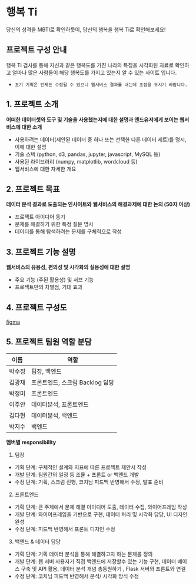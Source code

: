 # 행복 Ti

당신의 성격을 MBTI로 확인하듯이, 당신의 행복을 행복 Ti로 확인해보세요!

## 프로젝트 구성 안내

행복 Ti 검사를 통해 자신과 같은 행복도를 가진 나라의 특징을 시각화된 자료로 확인하고 얼마나 많은 사람들이 해당 행복도를 가지고 있는지 알 수 있는 사이트 입니다.

* `초기 기획은 언제든 수정될 수 있으니 웹서비스 결과를 내는데 초점을 두시기 바랍니다.`

## 1. 프로젝트 소개

**어떠한 데이터셋와 도구 및 기술을 사용했는지에 대한 설명과 엔드유저에게 보이는 웹서비스에 대한 소개**

  - 사용하려는 데이터(제안된 데이터 중 하나 또는 선택한 다른 데이터 세트)를 명시, 이에 대한 설명
  - 기술 스택 (python, d3, pandas, jupyter, javascript, MySQL 등)
  - 사용된 라이브러리 (numpy, matplotlib, wordcloud 등)
  - 웹서비스에 대한 자세한 개요

## 2. 프로젝트 목표

**데이터 분석 결과로 도출되는 인사이트와 웹서비스의 해결과제에 대한 논의 (50자 이상)**
  - 프로젝트 아이디어 동기
  - 문제를 해결하기 위한 특정 질문 명시
  - 데이터를 통해 탐색하려는 문제를 구체적으로 작성


## 3. 프로젝트 기능 설명

**웹서비스의 유용성, 편의성 및 시각화의 실용성에 대한 설명**
  - 주요 기능 (주된 활용성) 및 서브 기능
  - 프로젝트만의 차별점, 기대 효과

## 4. 프로젝트 구성도
[figma](https://www.figma.com/file/IYTcOOUjIc4w0uKgeaJ82I/crashing-dev?node-id=0%3A1)

## 5. 프로젝트 팀원 역할 분담
| 이름 | 역할 |
| ------ | ------ |
|박수정|팀장, 백엔드|
|김광재|프론트엔드, 스크럼 Backlog 담당|
|박정미|프론트엔드|
|이주안|데이터분석, 프론트엔드|
|김다현|데이터분석, 백엔드|
|박지수|백엔드|

**멤버별 responsibility**

1. 팀장 

- 기획 단계: 구체적인 설계와 지표에 따른 프로젝트 제안서 작성
- 개발 단계: 팀원간의 일정 등 조율 + 프론트 or 백엔드 개발
- 수정 단계: 기획, 스크럼 진행, 코치님 피드백 반영해서 수정, 발표 준비

2. 프론트엔드 

- 기획 단계: 큰 주제에서 문제 해결 아이디어 도출, 데이터 수집, 와이어프레임 작성
- 개발 단계: 와이어프레임을 기반으로 구현, 데이터 처리 및 시각화 담당, UI 디자인 완성
- 수정 단계: 피드백 반영해서 프론트 디자인 수정

 3. 백엔드 & 데이터 담당  

- 기획 단계: 기획 데이터 분석을 통해 해결하고자 하는 문제를 정의
- 개발 단계: 웹 서버 사용자가 직접 백엔드에 저장할수 있는 기능 구현, 데이터 베이스 구축 및 API 활용, 데이터 분석 개념 총동원하기 , Flask 서버와 프론트와 연결
- 수정 단계: 코치님 피드백 반영해서 분석/ 시각화 방식 수정

